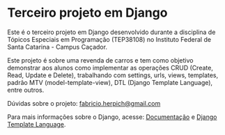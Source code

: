 # Terceiro projeto em Django

Este é o terceiro projeto em Django desenvolvido durante a disciplina de Tópicos Especiais em Programação (TEP38108) no Instituto Federal de Santa Catarina - Campus Caçador.

Este projeto é sobre uma revenda de carros e tem como objetivo demonstrar aos alunos como implementar as operações CRUD (Create, Read, Update e Delete), trabalhando com settings, urls, views, templates, padrão MTV (model-template-view), DTL (Django Template Language), entre outros.

Dúvidas sobre o projeto: fabricio.herpich@gmail.com

Para mais informações sobre o Django, acesse:
[Documentação](https://docs.djangoproject.com/en/3.2/) e 
[Django Template Language](https://docs.djangoproject.com/en/3.2/ref/templates/language/).
